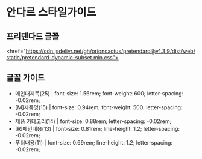 # 안다르 스타일가이드
## 프리텐다드 글꼴
<href="https://cdn.jsdelivr.net/gh/orioncactus/pretendard@v1.3.9/dist/web/static/pretendard-dynamic-subset.min.css">
## 글꼴 가이드
* 메인대제목(25) |  font-size: 1.56rem; font-weight: 600; letter-spacing: -0.02rem;
* [M]제품명(15) |  font-size: 0.94rem; font-weight: 500; letter-spacing: -0.02rem;
* 제품 카테고리(14) |  font-size: 0.88rem; letter-spacing: -0.02rem;
* [R]메인내용(13) | font-size: 0.81rem; line-height: 1.2; letter-spacing: -0.02rem;
* 푸터내용(11) | font-size: 0.69rem; line-height: 1.2; letter-spacing: -0.02rem;